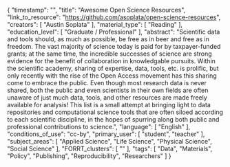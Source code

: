 {
    "timestamp": "",
    "title": "Awesome Open Science Resources",
    "link_to_resource": "https://github.com/asoplata/open-science-resources",
    "creators": [
        "Austin Soplata"
    ],
    "material_type": [
        "Reading"
    ],
    "education_level": [
        "Graduate / Professional"
    ],
    "abstract": "Scientific data and tools should, as much as possible, be free as in beer and free as in freedom. The vast majority of science today is paid for by taxpayer-funded grants; at the same time, the incredible successes of science are strong evidence for the benefit of collaboration in knowledgable pursuits. Within the scientific academy, sharing of expertise, data, tools, etc. is prolific, but only recently with the rise of the Open Access movement has this sharing come to embrace the public. Even though most research data is never shared, both the public and even scientists in their own fields are often unaware of just much data, tools, and other resources are made freely available for analysis! This list is a small attempt at bringing light to data repositories and computational science tools that are often siloed according to each scientific discipline, in the hopes of spurring along both public and professional contributions to science.",
    "language": [
        "English"
    ],
    "conditions_of_use": "cc-by",
    "primary_user": [
        "student",
        "teacher"
    ],
    "subject_areas": [
        "Applied Science",
        "Life Science",
        "Physical Science",
        "Social Science"
    ],
    "FORRT_clusters": [
        ""
    ],
    "tags": [
        "Data",
        "Materials",
        "Policy",
        "Publishing",
        "Reproducibility",
        "Researchers"
    ]
}